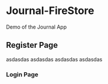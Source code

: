 # Journal-FireStore

Demo of the Journal App

## Register Page 

asdasdas
asdasdas
asdasdas
asdasdas

### Login Page
